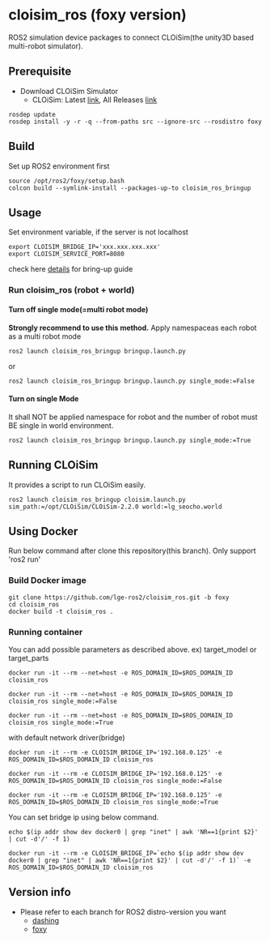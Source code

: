 # cloisim_ros (foxy version)

ROS2 simulation device packages to connect CLOiSim(the unity3D based multi-robot simulator).

## Prerequisite

- Download CLOiSim Simulator
  - CLOiSim: Latest [link](https://github.com/lge-ros2/cloisim/releases/latest), All Releases [link](https://github.com/lge-ros2/cloisim/releases)

```shell
rosdep update
rosdep install -y -r -q --from-paths src --ignore-src --rosdistro foxy
```

## Build

Set up ROS2 environment first

```shell
source /opt/ros2/foxy/setup.bash
colcon build --symlink-install --packages-up-to cloisim_ros_bringup
```

## Usage

Set environment variable, if the server is not localhost

```shell
export CLOISIM_BRIDGE_IP='xxx.xxx.xxx.xxx'
export CLOISIM_SERVICE_PORT=8080
```

check here [details](https://github.com/lge-ros2/cloisim_ros/tree/foxy/cloisim_ros_bringup) for bring-up guide

### Run cloisim_ros (robot + world)

#### Turn off single mode(=multi robot mode)

**Strongly recommend to use this method.**
Apply namespaceas each robot as a multi robot mode

```shell
ros2 launch cloisim_ros_bringup bringup.launch.py
```

or

```shell
ros2 launch cloisim_ros_bringup bringup.launch.py single_mode:=False
```

#### Turn on single Mode

It shall NOT be applied namespace for robot and the number of robot must BE single in world environment.

```shell
ros2 launch cloisim_ros_bringup bringup.launch.py single_mode:=True
```

## Running CLOiSim

It provides a script to run CLOiSim easily.

```shell
ros2 launch cloisim_ros_bringup cloisim.launch.py sim_path:=/opt/CLOiSim/CLOiSim-2.2.0 world:=lg_seocho.world
```

## Using Docker

Run below command after clone this repository(this branch). Only support 'ros2 run'

### Build Docker image

```shell
git clone https://github.com/lge-ros2/cloisim_ros.git -b foxy
cd cloisim_ros
docker build -t cloisim_ros .
```

### Running container

You can add possible parameters as described above. ex) target_model or target_parts

```shell
docker run -it --rm --net=host -e ROS_DOMAIN_ID=$ROS_DOMAIN_ID cloisim_ros

docker run -it --rm --net=host -e ROS_DOMAIN_ID=$ROS_DOMAIN_ID cloisim_ros single_mode:=False

docker run -it --rm --net=host -e ROS_DOMAIN_ID=$ROS_DOMAIN_ID cloisim_ros single_mode:=True
```

with default network driver(bridge)

```shell
docker run -it --rm -e CLOISIM_BRIDGE_IP='192.168.0.125' -e ROS_DOMAIN_ID=$ROS_DOMAIN_ID cloisim_ros

docker run -it --rm -e CLOISIM_BRIDGE_IP='192.168.0.125' -e ROS_DOMAIN_ID=$ROS_DOMAIN_ID cloisim_ros single_mode:=False

docker run -it --rm -e CLOISIM_BRIDGE_IP='192.168.0.125' -e ROS_DOMAIN_ID=$ROS_DOMAIN_ID cloisim_ros single_mode:=True
```

You can set bridge ip using below command.

```shell
echo $(ip addr show dev docker0 | grep "inet" | awk 'NR==1{print $2}' | cut -d'/' -f 1)

docker run -it --rm -e CLOISIM_BRIDGE_IP=`echo $(ip addr show dev docker0 | grep "inet" | awk 'NR==1{print $2}' | cut -d'/' -f 1)` -e ROS_DOMAIN_ID=$ROS_DOMAIN_ID cloisim_ros
```

## Version info

- Please refer to each branch for ROS2 distro-version you want
  - [dashing](https://github.com/lge-ros2/sim_device/tree/dashing)
  - [foxy](https://github.com/lge-ros2/cloisim_ros/tree/foxy)
